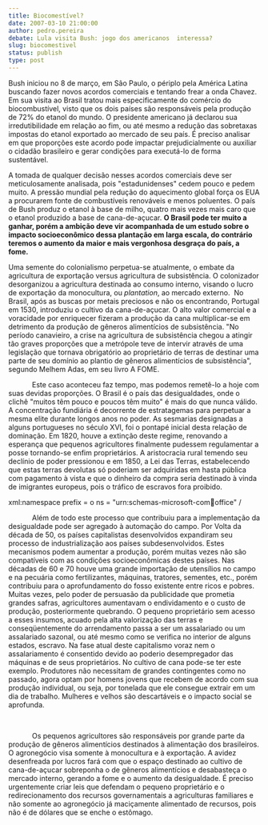 ```yaml
---
title: Biocomestível?
date: 2007-03-10 21:00:00
author: pedro.pereira
debate: Lula visita Bush: jogo dos americanos  interessa?
slug: biocomestivel
status: publish 
type: post
---
```


Bush iniciou no 8 de março, em São Paulo, o périplo pela América Latina buscando fazer novos acordos comerciais e tentando frear a onda Chavez. Em sua visita ao Brasil tratou mais especificamente do comércio do biocombustível, visto que os dois países são responsáveis pela produção de 72% do etanol do mundo. O presidente americano já declarou sua irredutibilidade em relação ao fim, ou até mesmo a redução das sobretaxas impostas do etanol exportado ao mercado de seu país. É preciso analisar em que proporções este acordo pode impactar prejudicialmente ou auxiliar o cidadão brasileiro e gerar condições para executá-lo de forma sustentável. 


A tomada de qualquer decisão nesses acordos comerciais deve ser meticulosamente analisada, pois "estadunidenses" cedem pouco e pedem muito. A pressão mundial pela redução do aquecimento global força os EUA a procurarem fonte de combustíveis renováveis e menos poluentes. O país de Bush produz o etanol à base de milho, quatro mais vezes mais caro que o etanol produzido a base de cana-de-açucar. **O Brasil pode ter muito a ganhar, porém a ambição deve vir acompanhada de um estudo sobre o impacto socioeconômico dessa plantação em larga escala, do contrário teremos o aumento da maior e mais vergonhosa desgraça do país, a fome.**


Uma semente do colonialismo perpetua-se atualmente, o embate da agricultura de exportação versus agricultura de subsistência. O colonizador desorganizou a agricultura destinada ao consumo interno, visando o lucro de exportação da monocultura, ou *plantation*, ao mercado externo.  No Brasil, após as buscas por metais preciosos e não os encontrando, Portugal em 1530, introduziu o cultivo da cana-de-açucar. O alto valor comercial e a voracidade por enriquecer fizeram a produção da cana multiplicar-se em detrimento da produção de gêneros alimentícios de subsistência. "No período canavieiro, a crise na agricultura de subsistência chegou a atingir tão graves proporções que a metrópole teve de intervir através de uma legislação que tornava obrigatório ao proprietário de terras de destinar uma parte de seu domínio ao plantio de gêneros alimentícios de subsistência", segundo Melhem Adas, em seu livro A FOME. 


            Este caso aconteceu faz tempo, mas podemos remetê-lo a hoje com suas devidas proporções. O Brasil é o país das desigualdades, onde o clichê "muitos têm pouco e poucos têm muito" é mais do que nunca válido. A concentração fundiária é decorrente de estratagemas para perpetuar a mesma elite durante longos anos no poder. As sesmarias designadas a alguns portugueses no século XVI, foi o pontapé inicial desta relação de dominação. Em 1820, houve a extinção deste regime, renovando a esperança que pequenos agricultores finalmente pudessem regulamentar a posse tornando-se enfim proprietários. A aristocracia rural temendo seu declínio de poder pressionou e em 1850, a Lei das Terras, estabelecendo que estas terras devolutas só poderiam ser adquiridas em hasta pública com pagamento à vista e que o dinheiro da compra seria destinado à vinda de imigrantes europeus, pois o tráfico de escravos fora proibido. 


xml:namespace prefix = o ns = "urn:schemas-microsoft-com:office:office" / 


            Além de todo este processo que contribuiu para a implementação da desigualdade pode ser agregado à automação do campo. Por Volta da década de 50, os países capitalistas desenvolvidos expandiram seu processo de industrialização aos países subdesenvolvidos. Estes mecanismos podem aumentar a produção, porém muitas vezes não são compatíveis com as condições socioeconômicas destes países. Nas décadas de 60 e 70 houve uma grande importação de utensílios no campo e na pecuária como fertilizantes, máquinas, tratores, sementes, etc., porém contribuiu para o aprofundamento do fosso existente entre ricos e pobres. Muitas vezes, pelo poder de persuasão da publicidade que prometia grandes safras, agricultores aumentavam o endividamento e o custo de produção, posteriormente quebrando. O pequeno proprietário sem acesso a esses insumos, acuado pela alta valorização das terras e conseqüentemente do arrendamento passa a ser um assalariado ou um assalariado sazonal, ou até mesmo como se verifica no interior de alguns estados, escravo. Na fase atual deste capitalismo voraz nem o assalariamento é consentido devido ao poderio desempregador das máquinas e de seus proprietários. No cultivo de cana pode-se ter este exemplo. Produtores não necessitam de grandes contingentes como no passado, agora optam por homens jovens que recebem de acordo com sua produção individual, ou seja, por tonelada que ele consegue extrair em um dia de trabalho. Mulheres e velhos são descartáveis e o impacto social se aprofunda.


 


            Os pequenos agricultores são responsáveis por grande parte da produção de gêneros alimentícios destinados à alimentação dos brasileiros. O agronegócio visa somente à monocultura e à exportação. A avidez desenfreada por lucros fará com que o espaço destinado ao cultivo de cana-de-açucar sobreponha o de gêneros alimentícios e desabasteça o mercado interno, gerando a fome e o aumento da desigualdade. É preciso urgentemente criar leis que defendam o pequeno proprietário e o redirecionamento dos recursos governamentais a agriculturas familiares e não somente ao agronegócio já maciçamente alimentado de recursos, pois não é de dólares que se enche o estômago. 


